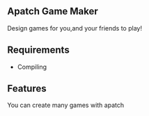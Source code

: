 ## Apatch Game Maker

Design games for you,and your friends to play!

## Requirements

- Compiling

## Features

You can create many games with apatch
